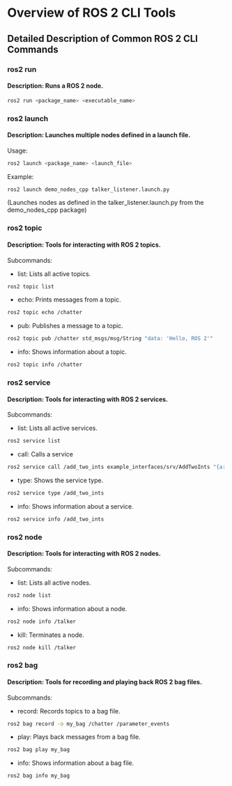 # Overview of ROS 2 CLI Tools


## Detailed Description of Common ROS 2 CLI Commands

### ros2 run
#### Description: Runs a ROS 2 node.

```bash
ros2 run <package_name> <executable_name>
```

### ros2 launch
#### Description: Launches multiple nodes defined in a launch file.

Usage:


```bash
ros2 launch <package_name> <launch_file>
```

Example:

```bash
ros2 launch demo_nodes_cpp talker_listener.launch.py
```
(Launches nodes as defined in the talker_listener.launch.py from the demo_nodes_cpp package)



### ros2 topic
#### Description: Tools for interacting with ROS 2 topics.


Subcommands:
- list: Lists all active topics.
```bash
ros2 topic list
```

- echo: Prints messages from a topic.
```bash
ros2 topic echo /chatter
```

- pub: Publishes a message to a topic.
```bash
ros2 topic pub /chatter std_msgs/msg/String "data: 'Hello, ROS 2'" 
```

- info: Shows information about a topic.
```bash
ros2 topic info /chatter
```

### ros2 service
#### Description: Tools for interacting with ROS 2 services.


Subcommands:
- list: Lists all active services.
```bash
ros2 service list
```

- call: Calls a service
```bash
ros2 service call /add_two_ints example_interfaces/srv/AddTwoInts "{a: 1, b: 2}"
```

- type: Shows the service type.
```bash
ros2 service type /add_two_ints
```

- info: Shows information about a service.
```bash
ros2 service info /add_two_ints
```

### ros2 node
#### Description: Tools for interacting with ROS 2 nodes.


Subcommands:
- list: Lists all active nodes.
```bash
ros2 node list
```

- info: Shows information about a node.
```bash
ros2 node info /talker
```

- kill: Terminates a node.
```bash
ros2 node kill /talker
```



### ros2 bag
#### Description: Tools for recording and playing back ROS 2 bag files.


Subcommands:
- record: Records topics to a bag file.
```bash
ros2 bag record -o my_bag /chatter /parameter_events
```

- play: Plays back messages from a bag file.
```bash
ros2 bag play my_bag
```

- info: Shows information about a bag file.
```bash
ros2 bag info my_bag
```